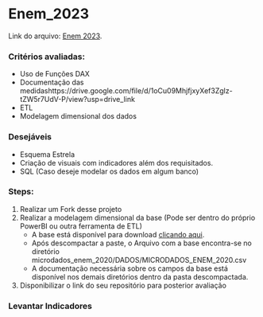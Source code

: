 # Enem_2023

Link do arquivo: [Enem 2023](https://drive.google.com/file/d/1oCu09MhjfjxyXef3Zglz-tZW5r7UdV-P/view?usp=drive_link).

### Critérios avaliadas:
- Uso de Funções DAX
- Documentação das medidashttps://drive.google.com/file/d/1oCu09MhjfjxyXef3Zglz-tZW5r7UdV-P/view?usp=drive_link
- ETL
- Modelagem dimensional dos dados

### Desejáveis
- Esquema Estrela
- Criação de visuais com indicadores além dos requisitados.
- SQL (Caso deseje modelar os dados em algum banco)


### Steps:

1. Realizar um Fork desse projeto
2. Realizar a modelagem dimensional da base (Pode ser dentro do próprio PowerBI ou outra ferramenta de ETL)
    - A base está disponível para download [clicando aqui](https://download.inep.gov.br/microdados/microdados_enem_2020.zip).
    - Após descompactar a paste, o Arquivo com a base encontra-se no diretório microdados_enem_2020/DADOS/MICRODADOS_ENEM_2020.csv
    - A documentação necessária sobre os campos da base está disponível nos demais diretórios dentro da pasta descompactada.
3. Disponibilizar o link do seu repositório para posterior avaliação


### Levantar Indicadores
